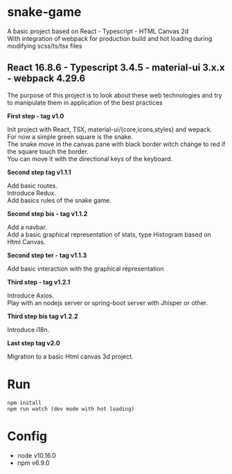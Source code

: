# snake-game
A basic project based on React - Typescript - HTML Canvas 2d <br>
With integration of webpack for production build and hot loading during modifying scss/ts/tsx files

## React 16.8.6 - Typescript 3.4.5 - material-ui 3.x.x - webpack 4.29.6

The purpose of this project is to look about these web technologies and try to manipulate them in application of the best practices

**First step - tag v1.0**

Init project with React, TSX, material-ui/(core,icons,styles) and wepack. <br>
For now a simple green square is the snake.<br>
The snake move in the canvas pane with black border witch change to red if the square touch the border.<br>
You can move it with the directional keys of the keyboard.<br>

**Second step tag v1.1.1**

Add basic routes.<br>
Introduce Redux.<br>
Add basics rules of the snake game.<br>

**Second step bis - tag v1.1.2**

Add a navbar.<br>
Add a basic graphical representation of stats, type Histogram based on Html Canvas.

**Second step ter - tag v1.1.3**

Add basic interaction with the graphical representation

**Third step - tag v1.2.1**

Introduce Axios.<br>
Play with an nodejs server or spring-boot server with Jhisper or other.<br>

**Third step bis tag v1.2.2**

Introduce i18n.<br>

**Last step tag v2.0**

Migration to a basic Html canvas 3d project.

# Run

```
npm install
npm run watch (dev mode with hot loading)
```

# Config

* node v10.16.0
* npm v6.9.0

